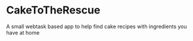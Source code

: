 # CakeToTheRescue
A small webtask based app to help find cake recipes with ingredients you have at home
